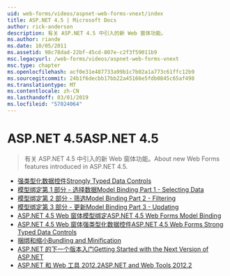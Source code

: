 ```yaml
---
uid: web-forms/videos/aspnet-web-forms-vnext/index
title: ASP.NET 4.5 | Microsoft Docs
author: rick-anderson
description: 有关 ASP.NET 4.5 中引入的新 Web 窗体功能。
ms.author: riande
ms.date: 10/05/2011
ms.assetid: 98c78dad-22bf-45cd-807e-c2f3f59011b9
msc.legacyurl: /web-forms/videos/aspnet-web-forms-vnext
msc.type: chapter
ms.openlocfilehash: acf0e31e487733a99b1c7b02a1a773c61ffc12b9
ms.sourcegitcommit: 24b1f6decbb17bb22a45166e5fdb0845c65af498
ms.translationtype: MT
ms.contentlocale: zh-CN
ms.lasthandoff: 03/01/2019
ms.locfileid: "57024064"
---
```

<a name="aspnet-45"></a><span data-ttu-id="19017-103">ASP.NET 4.5</span><span class="sxs-lookup"><span data-stu-id="19017-103">ASP.NET 4.5</span></span>
====================
> <span data-ttu-id="19017-104">有关 ASP.NET 4.5 中引入的新 Web 窗体功能。</span><span class="sxs-lookup"><span data-stu-id="19017-104">About new Web Forms features introduced in ASP.NET 4.5.</span></span>


- [<span data-ttu-id="19017-105">强类型化数据控件</span><span class="sxs-lookup"><span data-stu-id="19017-105">Strongly Typed Data Controls</span></span>](aspnet-vnext-videos-strongly-typed-data-controls.md)
- [<span data-ttu-id="19017-106">模型绑定第 1 部分 - 选择数据</span><span class="sxs-lookup"><span data-stu-id="19017-106">Model Binding Part 1 - Selecting Data</span></span>](aspnet-vnext-videos-model-binding-part-1-selecting-data.md)
- [<span data-ttu-id="19017-107">模型绑定第 2 部分 - 筛选</span><span class="sxs-lookup"><span data-stu-id="19017-107">Model Binding Part 2 - Filtering</span></span>](aspnet-vnext-videos-model-binding-part-2-filtering.md)
- [<span data-ttu-id="19017-108">模型绑定第 3 部分 - 更新</span><span class="sxs-lookup"><span data-stu-id="19017-108">Model Binding Part 3 - Updating</span></span>](aspnet-vnext-videos-model-binding-part-3-updating.md)
- [<span data-ttu-id="19017-109">ASP.NET 4.5 Web 窗体模型绑定</span><span class="sxs-lookup"><span data-stu-id="19017-109">ASP.NET 4.5 Web Forms Model Binding</span></span>](aspnet-45-web-forms-model-binding.md)
- [<span data-ttu-id="19017-110">ASP.NET 4.5 Web 窗体强类型化数据控件</span><span class="sxs-lookup"><span data-stu-id="19017-110">ASP.NET 4.5 Web Forms Strong Typed Data Controls</span></span>](aspnet-45-web-forms-strong-typed-data-controls.md)
- [<span data-ttu-id="19017-111">捆绑和缩小</span><span class="sxs-lookup"><span data-stu-id="19017-111">Bundling and Minification</span></span>](aspnet-vnext-videos-bundling-and-minification.md)
- [<span data-ttu-id="19017-112">ASP.NET 的下一个版本入门</span><span class="sxs-lookup"><span data-stu-id="19017-112">Getting Started with the Next Version of ASP.NET</span></span>](getting-started-with-the-next-version-of-aspnet.md)
- [<span data-ttu-id="19017-113">ASP.NET 和 Web 工具 2012.2</span><span class="sxs-lookup"><span data-stu-id="19017-113">ASP.NET and Web Tools 2012.2</span></span>](aspnet-and-web-tools-20122.md)
